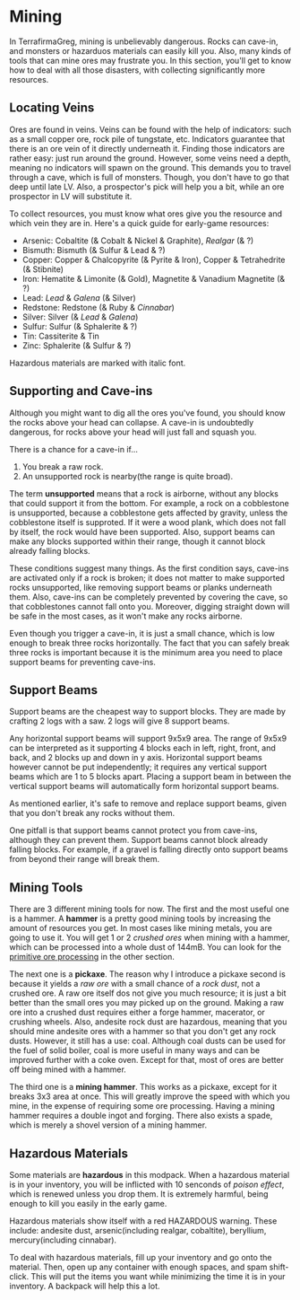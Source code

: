 # Mining
In TerrafirmaGreg, mining is unbelievably dangerous. Rocks can cave-in, and monsters or hazarduos materials can easily kill you. Also, many kinds of tools that can mine ores may frustrate you. In this section, you'll get to know how to deal with all those disasters, with collecting significantly more resources.

## Locating Veins
Ores are found in veins. Veins can be found with the help of indicators: such as a small copper ore, rock pile of tungstate, etc. Indicators guarantee that there is an ore vein of it directly underneath it. Finding those indicators are rather easy: just run around the ground. However, some veins need a depth, meaning no indicators will spawn on the ground. This demands you to travel through a cave, which is full of monsters. Though, you don't have to go that deep until late LV. Also, a prospector's pick will help you a bit, while an ore prospector in LV will substitute it.

To collect resources, you must know what ores give you the resource and which vein they are in. Here's a quick guide for early-game resources:
* Arsenic: Cobaltite (& Cobalt & Nickel & Graphite), *Realgar* (& ?)
* Bismuth: Bismuth (& Sulfur & Lead & ?)
* Copper: Copper & Chalcopyrite (& Pyrite & Iron), Copper & Tetrahedrite (& Stibnite)
* Iron: Hematite & Limonite (& Gold), Magnetite & Vanadium Magnetite (& ?)
* Lead: *Lead* & *Galena* (& Silver)
* Redstone: Redstone (& Ruby & *Cinnabar*)
* Silver: Silver (& *Lead* & *Galena*)
* Sulfur: Sulfur (& Sphalerite & ?)
* Tin: Cassiterite & Tin
* Zinc: Sphalerite (& Sulfur & ?)

Hazardous materials are marked with italic font.

## Supporting and Cave-ins
Although you might want to dig all the ores you've found, you should know the rocks above your head can collapse. A cave-in is undoubtedly dangerous, for rocks above your head will just fall and squash you.

There is a chance for a cave-in if…
1. You break a raw rock.
2. An unsupported rock is nearby(the range is quite broad).

The term **unsupported** means that a rock is airborne, without any blocks that could support it from the bottom. For example, a rock on a cobblestone is unsupported, because a cobblestone gets affected by gravity, unless the cobblestone itself is supproted. If it were a wood plank, which does not fall by itself, the rock would have been supported. Also, support beams can make any blocks supported within their range, though it cannot block already falling blocks.

These conditions suggest many things. As the first condition says, cave-ins are activated only if a rock is broken; it does not matter to make supported rocks unsupported, like removing support beams or planks underneath them. Also, cave-ins can be completely prevented by covering the cave, so that cobblestones cannot fall onto you. Moreover, digging straight down will be safe in the most cases, as it won't make any rocks airborne.

Even though you trigger a cave-in, it is just a small chance, which is low enough to break three rocks horizontally. The fact that you can safely break three rocks is important because it is the minimum area you need to place support beams for preventing cave-ins.

## Support Beams
Support beams are the cheapest way to support blocks. They are made by crafting 2 logs with a saw. 2 logs will give 8 support beams.

Any horizontal support beams will support 9x5x9 area. The range of 9x5x9 can be interpreted as it supporting 4 blocks each in left, right, front, and back, and 2 blocks up and down in y axis. Horizontal support beams however cannot be put independently; it requires any vertical support beams which are 1 to 5 blocks apart. Placing a support beam in between the vertical support beams will automatically form horizontal support beams.

As mentioned earlier, it's safe to remove and replace support beams, given that you don't break any rocks without them.

One pitfall is that support beams cannot protect you from cave-ins, although they can prevent them. Support beams cannot block already falling blocks. For example, if a gravel is falling directly onto support beams from beyond their range will break them.

## Mining Tools
There are 3 different mining tools for now. The first and the most useful one is a hammer. A **hammer** is a pretty good mining tools by increasing the amount of resources you get. In most cases like mining metals, you are going to use it. You will get 1 or 2 *crushed ores* when mining with a hammer, which can be processed into a whole dust of 144mB. You can look for the [primitive ore processing](./20250327171215.md) in the other section.

The next one is a **pickaxe**. The reason why I introduce a pickaxe second is because it yields a *raw ore* with a small chance of a *rock dust*, not a crushed ore. A raw ore itself dos not give you much resource; it is just a bit better than the small ores you may picked up on the ground. Making a raw ore into a crushed dust requires either a forge hammer, macerator, or crushing wheels. Also, andesite rock dust are hazardous, meaning that you should mine andesite ores with a hammer so that you don't get any rock dusts. However, it still has a use: coal. Although coal dusts can be used for the fuel of solid boiler, coal is more useful in many ways and can be improved further with a coke oven. Except for that, most of ores are better off being mined with a hammer.

The third one is a **mining hammer**. This works as a pickaxe, except for it breaks 3x3 area at once. This will greatly improve the speed with which you mine, in the expense of requiring some ore processing. Having a mining hammer requires a double ingot and forging. There also exists a spade, which is merely a shovel version of a mining hammer.

## Hazardous Materials
Some materials are **hazardous** in this modpack. When a hazardous material is in your inventory, you will be inflicted with 10 senconds of *poison effect*, which is renewed unless you drop them. It is extremely harmful, being enough to kill you easily in the early game.

Hazardous materials show itself with a red HAZARDOUS warning. These include: andesite dust, arsenic(including realgar, cobaltite), beryllium, mercury(including cinnabar).

To deal with hazardous materials, fill up your inventory and go onto the material. Then, open up any container with enough spaces, and spam shift-click. This will put the items you want while minimizing the time it is in your inventory. A backpack will help this a lot.